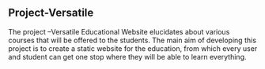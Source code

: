 ## Project-Versatile
The project –Versatile Educational Website elucidates about various courses that will be offered to the students.  The main aim of developing this project is to create a static website for the education, from which every user and student can get one stop where they will be able to learn everything.

